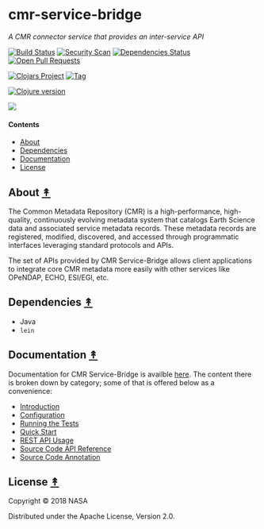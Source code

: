 # cmr-service-bridge

*A CMR connector service that provides an inter-service API*

[![Build Status][travis-badge]][travis]
[![Security Scan][security-scan-badge]][travis]
[![Dependencies Status][deps-badge]][travis]
[![Open Pull Requests][prs-badge]][prs]

[![Clojars Project][clojars-badge]][clojars]
[![Tag][tag-badge]][tag]

[![Clojure version][clojure-v]](project.clj)

[![][logo]][logo]


#### Contents

* [About](#about-)
* [Dependencies](#dependencies-)
* [Documentation](#documentation-)
* [License](#license-)


## About [&#x219F;](#contents)

The Common Metadata Repository (CMR) is a high-performance, high-quality,
continuously evolving metadata system that catalogs Earth Science data and
associated service metadata records. These metadata records are registered,
modified, discovered, and accessed through programmatic interfaces leveraging
standard protocols and APIs.

The set of APIs provided by CMR Service-Bridge allows client applications to
integrate core CMR metadata more easily with other services like OPeNDAP,
ECHO, ESI/EGI, etc.


## Dependencies [&#x219F;](#contents)

* Java
* `lein`


## Documentation [&#x219F;](#contents)

Documentation for CMR Service-Bridge is availble
[here](https://cmr.sit.earthdata.nasa.gov/service-bridge/docs). The content there
is broken down by category; some of that is offered below as a convenience:

* [Introduction](https://cmr.sit.earthdata.nasa.gov/service-bridge/docs/current/reference/0000-intro.html)
* [Configuration](https://cmr.sit.earthdata.nasa.gov/service-bridge/docs/current/reference/0500-configuration.html)
* [Running the Tests](https://cmr.sit.earthdata.nasa.gov/service-bridge/docs/current/reference/0750-tests.html)
* [Quick Start](https://cmr.sit.earthdata.nasa.gov/service-bridge/docs/current/reference/1000-quick-start.html)
* [REST API Usage](https://cmr.sit.earthdata.nasa.gov/service-bridge/docs/current/rest-api)
* [Source Code API Reference](https://cmr.sit.earthdata.nasa.gov/service-bridge/docs/current/reference/index.html)
* [Source Code Annotation](https://cmr.sit.earthdata.nasa.gov/service-bridge/docs/current/marginalia/index.html)


## License [&#x219F;](#contents)

Copyright © 2018 NASA

Distributed under the Apache License, Version 2.0.


<!-- Named page links below: /-->

[logo]: https://avatars2.githubusercontent.com/u/32934967?s=200&v=4
[travis]: https://travis-ci.org/cmr-exchange/cmr-service-bridge
[travis-badge]: https://travis-ci.org/cmr-exchange/cmr-service-bridge.png?branch=master
[deps-badge]: https://img.shields.io/badge/deps%20check-passing-brightgreen.svg
[tag-badge]: https://img.shields.io/github/tag/cmr-exchange/cmr-service-bridge.svg
[tag]: https://github.com/cmr-exchange/cmr-service-bridge/tags
[clojure-v]: https://img.shields.io/badge/clojure-1.9.0-blue.svg
[clojars]: https://clojars.org/gov.nasa.earthdata/cmr-service-bridge
[clojars-badge]: https://img.shields.io/clojars/v/gov.nasa.earthdata/cmr-service-bridge.svg
[security-scan-badge]: https://img.shields.io/badge/nvd%2Fsecurity%20scan-passing-brightgreen.svg
[prs]: https://github.com/pulls?utf8=%E2%9C%93&q=is%3Aopen+is%3Apr+org%3Acmr-exchange+archived%3Afalse+
[prs-badge]: https://img.shields.io/badge/Open%20PRs-org-yellow.svg
